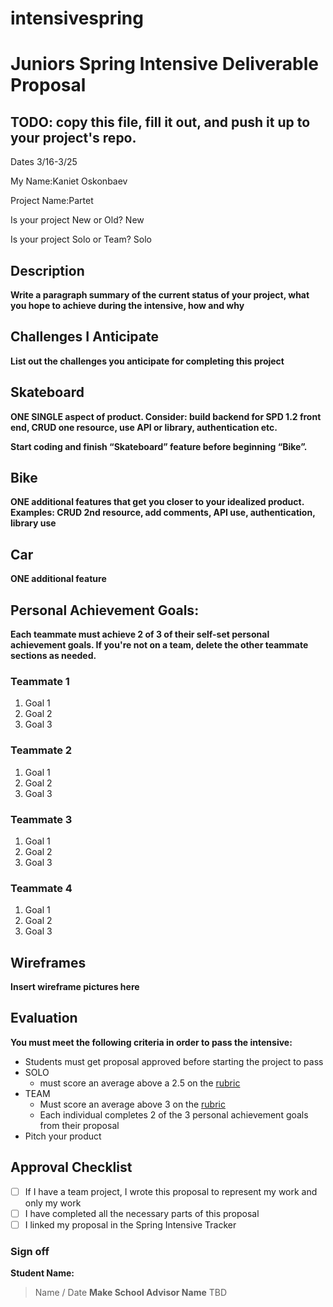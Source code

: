 # intensivespring
# Juniors Spring Intensive Deliverable Proposal

## TODO: copy this file, fill it out, and push it up to your project's repo.

Dates 3/16-3/25

My Name:Kaniet Oskonbaev


Project Name:Partet


Is your project New or Old? New


Is your project Solo or Team? Solo


## Description

**Write a paragraph summary of the current status of your project, what you hope to achieve during the intensive, how and why**

## Challenges I Anticipate

**List out the challenges you anticipate for completing this project**

## Skateboard

**ONE SINGLE aspect of product. Consider: build backend for SPD 1.2 front end, CRUD one resource, use API or library, authentication etc.**

**Start coding and finish “Skateboard” feature before beginning “Bike”.** 

## Bike
**ONE additional features that get you closer to your idealized product. Examples: CRUD 2nd resource, add comments, API use, authentication, library use** 

## Car
**ONE additional feature** 


## Personal Achievement Goals:

**Each teammate must achieve 2 of 3 of their self-set personal achievement goals. If you're not on a team, delete the other teammate sections as needed.**

### Teammate 1

1. Goal 1
1. Goal 2
1. Goal 3

### Teammate 2

1. Goal 1
1. Goal 2
1. Goal 3

### Teammate 3

1. Goal 1
1. Goal 2
1. Goal 3

### Teammate 4

1. Goal 1
1. Goal 2
1. Goal 3


## Wireframes

**Insert wireframe pictures here**


## Evaluation

**You must meet the following criteria in order to pass the intensive:**

- Students must get proposal approved before starting the project to pass
- SOLO 
    - must score an average above a 2.5 on the [rubric]
- TEAM 
    - Must score an average above 3 on the [rubric]
    - Each individual completes 2 of the 3 personal achievement goals from their proposal
- Pitch your product

[rubric]:https://docs.google.com/document/d/1IOQDmohLBEBT-hyr-2vgw1mbZUNsq3fHxVfH0oRmVt0/edit


## Approval Checklist
- [ ] If I have a team project, I wrote this proposal to represent my work and only my work
- [ ] I have completed all the necessary parts of this proposal
- [ ] I linked my proposal in the Spring Intensive Tracker

### Sign off

**Student Name:**                
> Name / Date
**Make School Advisor Name**
> TBD
